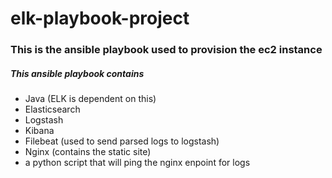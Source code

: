 # elk-playbook-project
### This is the ansible playbook used to provision the ec2 instance
##### This ansible playbook contains
* Java (ELK is dependent on this)
* Elasticsearch
* Logstash
* Kibana
* Filebeat (used to send parsed logs to logstash)
* Nginx (contains the static site)
* a python script that will ping the nginx enpoint for logs
